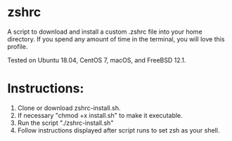 # zshrc

A script to download and install a custom .zshrc file into your home directory.
If you spend any amount of time in the terminal, you will love this profile.

Tested on Ubuntu 18.04, CentOS 7, macOS, and FreeBSD 12.1.

# Instructions:
1. Clone or download zshrc-install.sh.
2. If necessary "chmod +x install.sh" to make it executable.
3. Run the script "./zshrc-install.sh"
4. Follow instructions displayed after script runs to set zsh as your shell.
